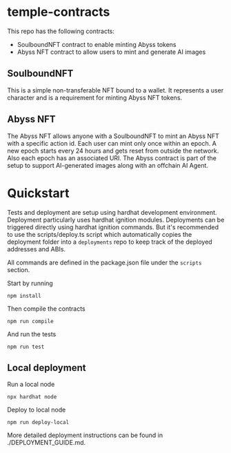 # temple-contracts

This repo has the following contracts:
- SoulboundNFT contract to enable minting Abyss tokens
- Abyss NFT contract to allow users to mint and generate AI images

## SoulboundNFT 
This is a simple non-transferable NFT bound to a wallet. It represents a user character and is a requirement 
for minting Abyss NFT tokens.

## Abyss NFT
The Abyss NFT allows anyone with a SoulboundNFT to mint an Abyss NFT with a specific action id. 
Each user can mint only once within an epoch. A new epoch starts every 24 hours and gets reset 
from outside the network. Also each epoch has an associated URI.
The Abyss contract is part of the setup to support AI-generated images along with an offchain AI Agent.

# Quickstart
Tests and deployment are setup using hardhat development environment. Deployment particularly uses hardhat 
ignition modules. 
Deployments can be triggered directly using hardhat ignition commands. But it's recommended to use the 
scripts/deploy.ts script which automatically copies the deployment folder into a `deployments` repo 
to keep track of the deployed addresses and ABIs.

All commands are defined in the package.json file under the `scripts` section.

Start by running 
```
npm install
```

Then compile the contracts
```
npm run compile
```

And run the tests
```
npm run test
```

## Local deployment
Run a local node
```
npx hardhat node
```

Deploy to local node
```
npm run deploy-local
```

More detailed deployment instructions can be found in ./DEPLOYMENT_GUIDE.md.
